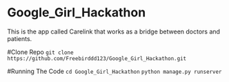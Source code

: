 # Google_Girl_Hackathon
This is the app called Carelink that works as a bridge between doctors and patients.

#Clone Repo
`git clone https://github.com/Freebirddd123/Google_Girl_Hackathon.git`

#Running The Code
`cd Google_Girl_Hackathon`
`python manage.py runserver`
